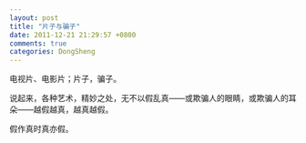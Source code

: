 ```yaml
---
layout: post
title: "片子与骗子"
date: 2011-12-21 21:29:57 +0800
comments: true
categories: DongSheng
---
```


电视片、电影片；片子，骗子。

说起来，各种艺术，精妙之处，无不以假乱真——或欺骗人的眼睛，或欺骗人的耳朵——越假越真，越真越假。

假作真时真亦假。
